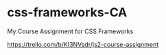 # css-frameworks-CA
My Course Assignment for CSS Frameworks


https://trello.com/b/KI3NVsdr/js2-course-assignment
